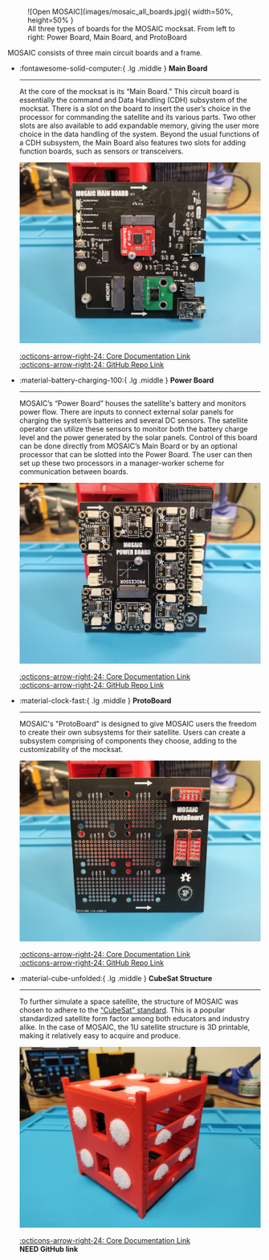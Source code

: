 <figure markdown="span">
 ![Open MOSAIC](images/mosaic_all_boards.jpg){ width=50%, height=50% }
  <figcaption>All three types of boards for the MOSAIC mocksat. From left to right: Power Board, Main Board, and ProtoBoard</figcaption>
</figure>

MOSAIC consists of three main circuit boards and a frame. 

<div class="grid cards" markdown>

-   :fontawesome-solid-computer:{ .lg .middle } __Main Board__

    ---

    At the core of the mocksat is its “Main Board.” This circuit board is essentially the command and Data Handling (CDH) subsystem of the mocksat. There is a slot on the board to insert the user’s choice in the processor for commanding the satellite and its various parts. Two other slots are also available to add expandable memory, giving the user more choice in the data handling of the system. Beyond the usual functions of a CDH subsystem, the Main Board also features two slots for adding function boards, such as sensors or transceivers.
    
    ![PROVES Structure](images/main_board.jpg)

    [:octicons-arrow-right-24: Core Documentation Link](https://www.mosaicsat.org/core_documentation/hardware/main_board/) <br>
    [:octicons-arrow-right-24: GitHub Repo Link](https://github.com/MOSAIC-Satellite/main-board)

-   :material-battery-charging-100:{ .lg .middle } __Power Board__

    ---

    MOSAIC’s “Power Board” houses the satellite's battery and monitors power flow. There are inputs to connect external solar panels for charging the system’s batteries and several DC sensors. The satellite operator can utilize these sensors to monitor both the battery charge level and the power generated by the solar panels. Control of this board can be done directly from MOSAIC’s Main Board or by an optional processor that can be slotted into the Power Board. The user can then set up these two processors in a manager-worker scheme for communication between boards.

    
    ![PROVES Structure](images/power_board.jpg)

    [:octicons-arrow-right-24: Core Documentation Link](https://www.mosaicsat.org/core_documentation/hardware/power_board/) <br>
    [:octicons-arrow-right-24: GitHub Repo Link](https://github.com/MOSAIC-Satellite/power-board)

-   :material-clock-fast:{ .lg .middle } __ProtoBoard__

    ---

    MOSAIC's "ProtoBoard" is designed to give MOSAIC users the freedom to create their own subsystems for their satellite. Users can create a subsystem comprising of components they choose, adding to the customizability of the mocksat.

    
    ![PROVES Structure](images/protoboard.jpg)

    [:octicons-arrow-right-24: Core Documentation Link](https://www.mosaicsat.org/core_documentation/hardware/protoboard/) <br>
    [:octicons-arrow-right-24: GitHub Repo Link](https://github.com/MOSAIC-Satellite/protoboard)

-   :material-cube-unfolded:{ .lg .middle } __CubeSat Structure__

    ---

    To further simulate a space satellite, the structure of MOSAIC was chosen to adhere to the [“CubeSat” standard](https://www.cubesat.org/cubesatinfo). This is a popular standardized satellite form factor among both educators and industry alike. In the case of MOSAIC, the 1U satellite structure is 3D printable, making it relatively easy to acquire and produce.

    
    ![PROVES Structure](images/frame.jpg)

    [:octicons-arrow-right-24: Core Documentation Link](https://www.mosaicsat.org/core_documentation/hardware/structure/) <br>
    **NEED GitHub link**

</div>

